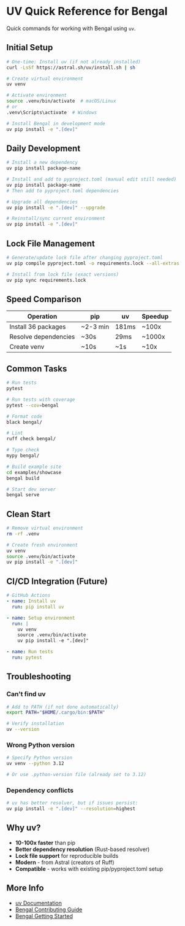# UV Quick Reference for Bengal

Quick commands for working with Bengal using `uv`.

## Initial Setup

```bash
# One-time: Install uv (if not already installed)
curl -LsSf https://astral.sh/uv/install.sh | sh

# Create virtual environment
uv venv

# Activate environment
source .venv/bin/activate  # macOS/Linux
# or
.venv\Scripts\activate  # Windows

# Install Bengal in development mode
uv pip install -e ".[dev]"
```

## Daily Development

```bash
# Install a new dependency
uv pip install package-name

# Install and add to pyproject.toml (manual edit still needed)
uv pip install package-name
# Then add to pyproject.toml dependencies

# Upgrade all dependencies
uv pip install -e ".[dev]" --upgrade

# Reinstall/sync current environment
uv pip install -e ".[dev]"
```

## Lock File Management

```bash
# Generate/update lock file after changing pyproject.toml
uv pip compile pyproject.toml -o requirements.lock --all-extras

# Install from lock file (exact versions)
uv pip sync requirements.lock
```

## Speed Comparison

| Operation | pip | uv | Speedup |
|-----------|-----|-----|---------|
| Install 36 packages | ~2-3 min | 181ms | ~100x |
| Resolve dependencies | ~30s | 29ms | ~1000x |
| Create venv | ~10s | ~1s | ~10x |

## Common Tasks

```bash
# Run tests
pytest

# Run tests with coverage
pytest --cov=bengal

# Format code
black bengal/

# Lint
ruff check bengal/

# Type check
mypy bengal/

# Build example site
cd examples/showcase
bengal build

# Start dev server
bengal serve
```

## Clean Start

```bash
# Remove virtual environment
rm -rf .venv

# Create fresh environment
uv venv
source .venv/bin/activate
uv pip install -e ".[dev]"
```

## CI/CD Integration (Future)

```yaml
# GitHub Actions
- name: Install uv
  run: pip install uv

- name: Setup environment
  run: |
    uv venv
    source .venv/bin/activate
    uv pip install -e ".[dev]"

- name: Run tests
  run: pytest
```

## Troubleshooting

### Can't find uv
```bash
# Add to PATH (if not done automatically)
export PATH="$HOME/.cargo/bin:$PATH"

# Verify installation
uv --version
```

### Wrong Python version
```bash
# Specify Python version
uv venv --python 3.12

# Or use .python-version file (already set to 3.12)
```

### Dependency conflicts
```bash
# uv has better resolver, but if issues persist:
uv pip install -e ".[dev]" --resolution=highest
```

## Why uv?

- **10-100x faster** than pip
- **Better dependency resolution** (Rust-based resolver)
- **Lock file support** for reproducible builds
- **Modern** - from Astral (creators of Ruff)
- **Compatible** - works with existing pip/pyproject.toml setup

## More Info

- [uv Documentation](https://docs.astral.sh/uv/)
- [Bengal Contributing Guide](CONTRIBUTING.md)
- [Bengal Getting Started](GETTING_STARTED.md)
